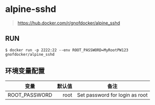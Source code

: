 # alpine-sshd
> https://hub.docker.com/r/gnofdocker/alpine_sshd

## RUN
```shell
$ docker run -p 2222:22 --env ROOT_PASSWORD=MyRootPW123 gnofdocker/alpine_sshd
```

## 环境变量配置
| 变量            |  默认值 |               备注               |
|---------------|-----:|:------------------------------:|
| ROOT_PASSWORD | root | Set password for login as root |